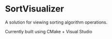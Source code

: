 # SortVisualizer
A solution for viewing sorting algorithm operations.

Currently built using CMake + Visual Studio
